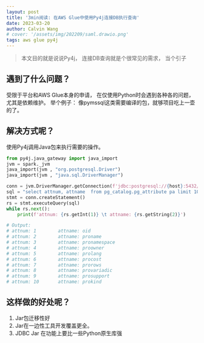 ```yaml
---
layout: post
title: '3min阅读: 在AWS Glue中使用Py4j连接DB执行查询'
date: 2023-03-20
author: Calvin Wang
# cover: '/assets/img/202209/saml.drawio.png'
tags: aws glue py4j
---
```


> 本文目的就是说说Py4j， 连接DB查询就是个很常见的需求， 当个引子


## 遇到了什么问题？
受限于平台和AWS Glue本身的申请， 在仅使用Python时会遇到各种各的问题，尤其是依赖维护。
举个例子：
像pymssql这类需要编译的包，就够项目吃上一壶的了。

## 解决方式呢？
使用Py4j调用Java包来执行需要的操作。
```python
from py4j.java_gateway import java_import
jvm = spark._jvm
java_import(jvm , "org.postgresql.Driver")
java_import(jvm , "java.sql.DriverManager")

conn = jvm.DriverManager.getConnection(f'jdbc:postgresql://{host}:5432/{db}', usr, password)
sql = "select attnum, attname  from pg_catalog.pg_attribute pa limit 10"
stmt = conn.createStatement()
rs = stmt.executeQuery(sql)
while rs.next():
    print(f'attnum: {rs.getInt(1)} \t attname: {rs.getString(2)}')

# Output:
# attnum: 1        attname: oid
# attnum: 2        attname: proname
# attnum: 3        attname: pronamespace
# attnum: 4        attname: proowner
# attnum: 5        attname: prolang
# attnum: 6        attname: procost
# attnum: 7        attname: prorows
# attnum: 8        attname: provariadic
# attnum: 9        attname: prosupport
# attnum: 10       attname: prokind

```

## 这样做的好处呢？
1. Jar包迁移性好
2. Jar在一边性工具开发覆盖更全。
3. JDBC Jar 在功能上要比一些Python原生库强

